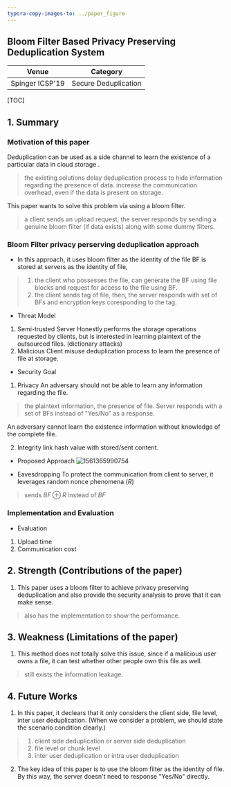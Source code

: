 ```yaml
---
typora-copy-images-to: ../paper_figure
---
```

Bloom Filter Based Privacy Preserving Deduplication System
------------------------------------------
|           Venue            |       Category       |
| :------------------------: | :------------------: |
| Spinger ICSP'19 | Secure Deduplication |
[TOC]

## 1. Summary
### Motivation of this paper
Deduplication can be used as a side channel to learn the existence of a particular data in cloud storage .
> the existing solutions delay deduplication process to hide information regarding the presence of data. 
> increase the communication overhead, even if the data is present on storage.

This paper wants to solve this problem via using a bloom filter. 
> a client sends an upload request, the server responds by sending a genuine bloom filter (if data exists) along with some dummy filters.

### Bloom Filter privacy perserving deduplication approach
- In this approach, it uses bloom filter as the identity of the file 
BF is stored at servers as the identity of file, 
> 1. the client who possesses the file, can generate the BF using file blocks and request for access to the file using BF.
> 2. the client sends tag of file, then, the server responds with set of BFs and encryption keys coresponding to the tag.

- Threat Model
1. Semi-trusted Server
Honestly performs the storage operations requested by clients, but is interested in learning plaintext of the outsourced files. (dictionary attacks)
2. Malicious Client
misuse deduplication process to learn the presence of file at storage.


- Security Goal
1. Privacy
An adversary should not be able to learn any information regarding the file.
> the plaintext information, the presence of file.
> Server responds with a set of BFs instead of "Yes/No" as a response.

An adversary cannot learn the existence information without knowledge of the complete file.

2. Integrity
link hash value with stored/sent content.


- Proposed Approach
![1561365990754](../paper_figure/1561365990754.png)

- Eavesdropping
To protect the communication from client to server, it leverages random nonce phenomena ($R$)
> sends $BF \oplus R$ instead of $BF$


### Implementation and Evaluation
- Evaluation
1. Upload time
2. Communication cost


## 2. Strength (Contributions of the paper)
1. This paper uses a bloom filter to achieve privacy preserving deduplication and also provide the security analysis to prove that it can make sense.
> also has the implementation to show the performance.


## 3. Weakness (Limitations of the paper)
1. This method does not totally solve this issue, since if a malicious user owns a file, it can test whether other people own this file as well.
> still exists the information leakage.


## 4. Future Works
1. In this paper, it declears that it only considers the client side, file level, inter user deduplication. (When we consider a problem, we should state the scenario condition clearly.)
>1. client side deduplication or server side deduplication
>2. file level or chunk level
>3. inter user deduplication or intra user deduplication

2. The key idea of this paper is to use the bloom filter as the identity of file. By this way, the server doesn't need to response "Yes/No" directly.